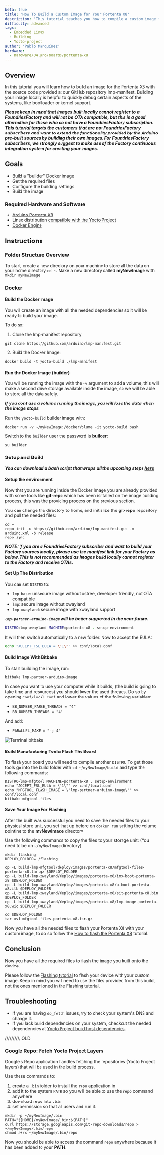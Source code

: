 ```yaml
---
beta: true
title: 'How To Build a Custom Image for Your Portenta X8'
description: 'This tutorial teaches you how to compile a custom image for your Portenta X8'
difficulty: advanced
tags:
  - Embedded Linux
  - Building
  - Yocto-project
author: 'Pablo Marquínez'
hardware:
  - hardware/04.pro/boards/portenta-x8
---
```


## Overview

In this tutorial you will learn how to build an image for the Portenta X8 with the source code provided at our GitHub repository lmp-manifest.
Building your image locally is helpful to quickly debug certain aspects of the systems, like bootloader or kernel support.

***Please keep in mind that images built locally cannot register to a FoundriesFactory and will not be OTA compatible, but this is a good alternative for those who do not have a FoundriesFactory subscription.  This tutorial targets the customers that are not FoundriesFactory subscribers and want to extend the functionality provided by the Arduino pre-built sources by building their own images. For FoundriesFactory subscribers, we strongly suggest to make use of the Factory continuous integration system for creating your images.***

## Goals
- Build a "builder" Docker image
- Get the required files
- Configure the building settings
- Build the image

### Required Hardware and Software
- [Arduino Portenta X8](https://store.arduino.cc/portenta-x8)
- Linux distribution [compatible with the Yocto Project](https://docs.yoctoproject.org/ref-manual/system-requirements.html#supported-linux-distributions)
- [Docker Engine](https://docs.docker.com/engine/install/)

## Instructions
### Folder Structure Overview

To start, create a new directory on your machine to store all the data on your home directory `cd ~`.
Make a new directory called **myNewImage** with `mkdir myNewImage`

### Docker
#### Build the Docker Image

You will create an image with all the needed dependencies so it will be ready to build your image.

To do so:
1. Clone the lmp-manifest repository
  ```
  git clone https://github.com/arduino/lmp-manifest.git
  ```
2. Build the Docker Image:
  ```
  docker build -t yocto-build ./lmp-manifest
  ```

#### Run the Docker Image (builder)
You will be running the image with the `-v` argument to add a volume, this will make a second drive storage available inside the image, so we will be able to store all the data safely.

***If you dont use a volume running the image, you will lose the data when the image stops***

Run the `yocto-build` builder image with:
```
docker run -v ~/myNewImage:/dockerVolume -it yocto-build bash
```

Switch to the `builder` user the password is **builder**:
```
su builder
```

### Setup and Build

***You can download a bash script that wraps all the upcoming steps [here](assets/portenta-x8_build.sh)***

#### Setup the environment
Now that you are running inside the Docker Image you are already provided with some tools like **git-repo** which has been isntalled on the image building process, this was the providing process on the previous section.

You can change the directory to home, and initialize the **git-repo** repository and pull the needed files:

```
cd ~
repo init -u https://github.com/arduino/lmp-manifest.git -m arduino.xml -b release
repo sync
```

***NOTE: If you are a FoundriesFactory subscriber and want to build your Factory sources locally, please use the manifest link for your Factory as below. This is not recommended as images build locally cannot register to the Factory and receive OTAs.***

#### Set Up The Distribution

You can set `DISTRO` to:
- `lmp-base`: unsecure image without ostree, developer friendly, not OTA compatible
- `lmp`: secure image without xwayland
- `lmp-xwayland`: secure image with xwayland support

***`lmp-partner-arduino-image` will be better supported in the near future.***

```bash
DISTRO=lmp-xwayland MACHINE=portenta-x8 . setup-environment
```

It will then switch automatically to a new folder.
Now to accept the EULA:

```bash
echo "ACCEPT_FSL_EULA = \"1\"" >> conf/local.conf
```

#### Build Image With Bitbake

To start building the image, run:

```
bitbake lmp-partner-arduino-image
```

In case you want to use your computer while it builds, (the build is going to take time and resources) you should lower the used threads.
Do so by opening `conf/local.conf` and lower the values of the following variables:

- `BB_NUMBER_PARSE_THREADS = "4"`
- `BB_NUMBER_THREADS = "4"`

And add:

- `PARALLEL_MAKE = "-j 4"`

![Terminal bitbake](assets/terminal_bitbake.png)

#### Build Manufacturing Tools: Flash The Board

To flash your board you will need to compile another `DISTRO`.
To get those tools go into the build folder with `cd ~/myNewImage/build` and type the following commands:

```
DISTRO=lmp-mfgtool MACHINE=portenta-x8 . setup-environment
echo "ACCEPT_FSL_EULA = \"1\"" >> conf/local.conf
echo "MFGTOOL_FLASH_IMAGE = \"lmp-partner-arduino-image\"" >> conf/local.conf
bitbake mfgtool-files
```

#### Save Your Image For Flashing

After the built was successful you need to save the needed files to your physical store unit, you set that up before on `docker run` setting the volume pointing to the **myNewImage** directory

Use the following commands to copy the files to your storage unit:
(You need to be on `~/myNewImage` directory)

```
mkdir flashing
DEPLOY_FOLDER=./flashing

cp -L build-lmp-mfgtool/deploy/images/portenta-x8/mfgtool-files-portenta-x8.tar.gz $DEPLOY_FOLDER
cp -L build-lmp-xwayland/deploy/images/portenta-x8/imx-boot-portenta-x8 $DEPLOY_FOLDER
cp -L build-lmp-xwayland/deploy/images/portenta-x8/u-boot-portenta-x8.itb $DEPLOY_FOLDER
cp -L build-lmp-xwayland/deploy/images/portenta-x8/sit-portenta-x8.bin $DEPLOY_FOLDER
cp -L build-lmp-xwayland/deploy/images/portenta-x8/lmp-image-portenta-x8.wic $DEPLOY_FOLDER

cd $DEPLOY_FOLDER
tar xvf mfgtool-files-portenta-x8.tar.gz
```

Now you have all the needed files to flash your Portenta X8 with your custom image, to do so follow the [How to flash the Portenta X8](image-flashing) tutorial.

## Conclusion

Now you have all the required files to flash the image you built onto the device.

Please follow the [Flashing tutorial](image-flashing) to flash your device with your custom image.
Keep in mind you will need to use the files provided from this build, not the ones mentioned in the Flashing tutorial.

## Troubleshooting

- If you are having `do_fetch` issues, try to check your system's DNS and change it.
- If you lack build dependencies on your system, checkout the needed dependencies at [Yocto Project build host dependencies](https://docs.yoctoproject.org/ref-manual/system-requirements.html#required-packages-for-the-build-host).


////////// OLD

### Google Repo: Fetch Yocto Project Layers

Google's Repo application handles fetching the repositories (Yocto Project layers) that will be used in the build process.

Use these commands to:

1. create a `.bin` folder to install the `repo` application in
2. add it to the system `PATH` so you will be able to use the `repo` command anywhere
3. download repo into `.bin`
4. set permission so that all users and run it.

```
mkdir -p ~/myNewImage/.bin
PATH="${HOME}/myNewImage/.bin:${PATH}"
curl https://storage.googleapis.com/git-repo-downloads/repo > ~/myNewImage/.bin/repo
chmod a+rx ~/myNewImage/.bin/repo
```

Now you should be able to access the command `repo` anywhere because it has been added to your **PATH**.